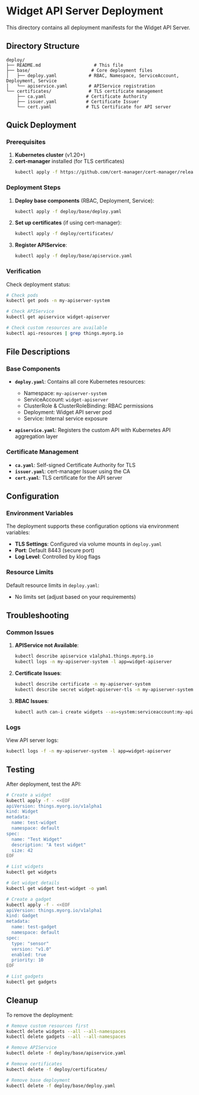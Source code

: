 # Widget API Server Deployment

This directory contains all deployment manifests for the Widget API Server.

## Directory Structure

```
deploy/
├── README.md                    # This file
├── base/                       # Core deployment files
│   ├── deploy.yaml            # RBAC, Namespace, ServiceAccount, Deployment, Service
│   └── apiservice.yaml        # APIService registration
└── certificates/              # TLS certificate management
    ├── ca.yaml               # Certificate Authority
    ├── issuer.yaml           # Certificate Issuer
    └── cert.yaml             # TLS Certificate for API server
```

## Quick Deployment

### Prerequisites

1. **Kubernetes cluster** (v1.20+)
2. **cert-manager** installed (for TLS certificates)
   ```bash
   kubectl apply -f https://github.com/cert-manager/cert-manager/releases/download/v1.13.0/cert-manager.yaml
   ```

### Deployment Steps

1. **Deploy base components** (RBAC, Deployment, Service):
   ```bash
   kubectl apply -f deploy/base/deploy.yaml
   ```

2. **Set up certificates** (if using cert-manager):
   ```bash
   kubectl apply -f deploy/certificates/
   ```

3. **Register APIService**:
   ```bash
   kubectl apply -f deploy/base/apiservice.yaml
   ```

### Verification

Check deployment status:
```bash
# Check pods
kubectl get pods -n my-apiserver-system

# Check APIService
kubectl get apiservice widget-apiserver

# Check custom resources are available
kubectl api-resources | grep things.myorg.io
```

## File Descriptions

### Base Components

- **`deploy.yaml`**: Contains all core Kubernetes resources:
  - Namespace: `my-apiserver-system`
  - ServiceAccount: `widget-apiserver`
  - ClusterRole & ClusterRoleBinding: RBAC permissions
  - Deployment: Widget API server pod
  - Service: Internal service exposure

- **`apiservice.yaml`**: Registers the custom API with Kubernetes API aggregation layer

### Certificate Management

- **`ca.yaml`**: Self-signed Certificate Authority for TLS
- **`issuer.yaml`**: cert-manager Issuer using the CA
- **`cert.yaml`**: TLS certificate for the API server

## Configuration

### Environment Variables

The deployment supports these configuration options via environment variables:

- **TLS Settings**: Configured via volume mounts in `deploy.yaml`
- **Port**: Default 8443 (secure port)
- **Log Level**: Controlled by klog flags

### Resource Limits

Default resource limits in `deploy.yaml`:
- No limits set (adjust based on your requirements)

## Troubleshooting

### Common Issues

1. **APIService not Available**:
   ```bash
   kubectl describe apiservice v1alpha1.things.myorg.io
   kubectl logs -n my-apiserver-system -l app=widget-apiserver
   ```

2. **Certificate Issues**:
   ```bash
   kubectl describe certificate -n my-apiserver-system
   kubectl describe secret widget-apiserver-tls -n my-apiserver-system
   ```

3. **RBAC Issues**:
   ```bash
   kubectl auth can-i create widgets --as=system:serviceaccount:my-apiserver-system:widget-apiserver
   ```

### Logs

View API server logs:
```bash
kubectl logs -f -n my-apiserver-system -l app=widget-apiserver
```

## Testing

After deployment, test the API:

```bash
# Create a widget
kubectl apply -f - <<EOF
apiVersion: things.myorg.io/v1alpha1
kind: Widget
metadata:
  name: test-widget
  namespace: default
spec:
  name: "Test Widget"
  description: "A test widget"
  size: 42
EOF

# List widgets
kubectl get widgets

# Get widget details
kubectl get widget test-widget -o yaml

# Create a gadget
kubectl apply -f - <<EOF
apiVersion: things.myorg.io/v1alpha1
kind: Gadget
metadata:
  name: test-gadget
  namespace: default
spec:
  type: "sensor"
  version: "v1.0"
  enabled: true
  priority: 10
EOF

# List gadgets
kubectl get gadgets
```

## Cleanup

To remove the deployment:

```bash
# Remove custom resources first
kubectl delete widgets --all --all-namespaces
kubectl delete gadgets --all --all-namespaces

# Remove APIService
kubectl delete -f deploy/base/apiservice.yaml

# Remove certificates
kubectl delete -f deploy/certificates/

# Remove base deployment
kubectl delete -f deploy/base/deploy.yaml
```
